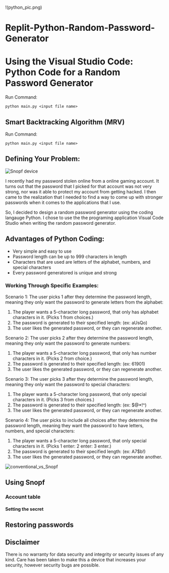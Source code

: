 !(python_pic.png)

 # Replit-Python-Random-Password-Generator
 
 Using the Visual Studio Code: Python Code for a Random Password Generator
==============

Run Command:

	python main.py <input file name>


Smart Backtracking Algorithm (MRV)
----------------------------------

Run Command:

	python main.py <input file name>

## Defining Your Problem:

![Snopf device](readme/snopf_header.jpg)

I recently had my password stolen online from a online gaming account. It turns out that the password that I picked for that account was not very strong, nor was it able to protect my account from getting hacked. I then came to the realization that I needed to find a way to come up with stronger passwords when it comes to the applications that I use.

So, I decided to design a random password generator using the coding langauge Python. I chose to use the the programing application Visual Code Studio when writing the random password generator. 

## Advantages of Python Coding:

* Very simple and easy to use
* Password length can be up to 999 characters in length
* Characters that are used are letters of the alphabet, numbers, and special characters
* Every password generatored is unique and strong

### Working Through Specific Examples:
Scenario 1: The user picks 1 after they determine the password length, meaning they only want the password to generate letters from the alphabet:
 
1. The player wants a 5-character long password, that only has alphabet characters in it. (Picks 1 from choices.) 
2. The password is generated to their specified length: (ex: aUsQo)
3. The user likes the generated password, or they can regenerate another.

Scenario 2: The user picks 2 after they determine the password length, meaning they only want the password to generate numbers:

1. The player wants a 5-character long password, that only has number characters in it. (Picks 2 from choice.)
2. The password is generated to their specified length: (ex: 61901)
3. The user likes the generated password, or they can regenerate another.

Scenario 3: The user picks 3 after they determine the password length, meaning they only want the password to special characters:

1. The player wants a 5-character long password, that only special characters in it. (Picks 3 from choices.) 
2. The password is generated to their specified length: (ex: $@*!^)
3. The user likes the generated password, or they can regenerate another.

Scenario 4: The user picks to include all choices after they determine the password length, meaning they want the password to have letters, numbers, and special characters:

1. The player wants a 5-character long password, that only special characters in it. (Picks 1 enter: 2 enter: 3 enter.) 
2. The password is generated to their specified length: (ex: A7$b!)
3. The user likes the generated password, or they can regenerate another.


![conventional_vs_Snopf](readme/conventional_vs_snopf.png)

## Using Snopf

### Account table 


#### Setting the secret


## Restoring passwords




## Disclaimer
There is no warranty for data security and integrity or security issues of any kind. Care has been taken to make this a device that increases your security, however security bugs are possible.
